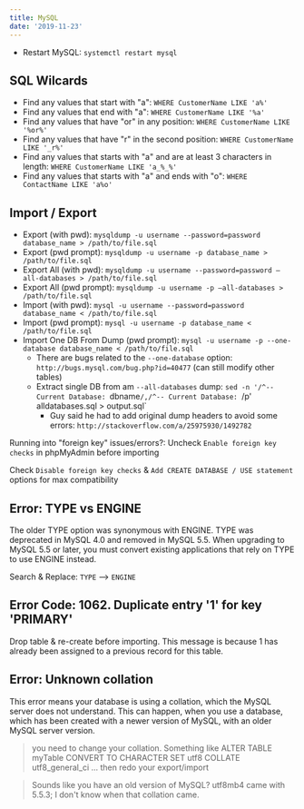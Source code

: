 ```yaml
---
title: MySQL
date: '2019-11-23'
---
```


- Restart MySQL: `systemctl restart mysql`

## SQL Wilcards

- Find any values that start with "a": `WHERE CustomerName LIKE 'a%'`
- Find any values that end with "a": `WHERE CustomerName LIKE '%a'`
- Find any values that have "or" in any position: `WHERE CustomerName LIKE '%or%'`
- Find any values that have "r" in the second position: `WHERE CustomerName LIKE '_r%'`
- Find any values that starts with "a" and are at least 3 characters in length: `WHERE CustomerName LIKE 'a_%_%'`
- Find any values that starts with "a" and ends with "o": `WHERE ContactName LIKE 'a%o'`

## Import / Export

- Export (with pwd): `mysqldump -u username --password=password database_name > /path/to/file.sql`
- Export (pwd prompt): `mysqldump -u username -p database_name > /path/to/file.sql`
- Export All (with pwd): `mysqldump -u username --password=password –all-databases > /path/to/file.sql`
- Export All (pwd prompt): `mysqldump -u username -p –all-databases > /path/to/file.sql`
- Import (with pwd): `mysql -u username --password=password database_name < /path/to/file.sql`
- Import (pwd prompt): `mysql -u username -p database_name < /path/to/file.sql`
- Import One DB From Dump (pwd prompt): `mysql -u username -p --one-database database_name < /path/to/file.sql`
  - There are bugs related to the `--one-database` option: `http://bugs.mysql.com/bug.php?id=40477` (can still modify other tables)
  - Extract single DB from am `--all-databases` dump: `sed -n '/^-- Current Database: `dbname`/,/^-- Current Database: `/p' alldatabases.sql > output.sql`
    - Guy said he had to add original dump headers to avoid some errors: `http://stackoverflow.com/a/25975930/1492782`

Running into "foreign key" issues/errors?: Uncheck `Enable foreign key checks` in phpMyAdmin before importing

Check `Disable foreign key checks` & `Add CREATE DATABASE / USE statement` options for max compatibility

## Error: TYPE vs ENGINE

The older TYPE option was synonymous with ENGINE. TYPE was deprecated in MySQL 4.0 and removed in MySQL 5.5. When upgrading to MySQL 5.5 or later, you must convert existing applications that rely on TYPE to use ENGINE instead.

Search & Replace: `TYPE` --> `ENGINE`

## Error Code: 1062. Duplicate entry '1' for key 'PRIMARY'

Drop table & re-create before importing. This message is because 1 has already been assigned to a previous record for this table.

## Error: Unknown collation

This error means your database is using a collation, which the MySQL server does not understand. This can happen, when you use a database, which has been created with a newer version of MySQL, with an older MySQL server version.

> you need to change your collation. Something like ALTER TABLE myTable CONVERT TO CHARACTER SET utf8 COLLATE utf8_general_ci ... then redo your export/import

> Sounds like you have an old version of MySQL? utf8mb4 came with 5.5.3; I don't know when that collation came.
